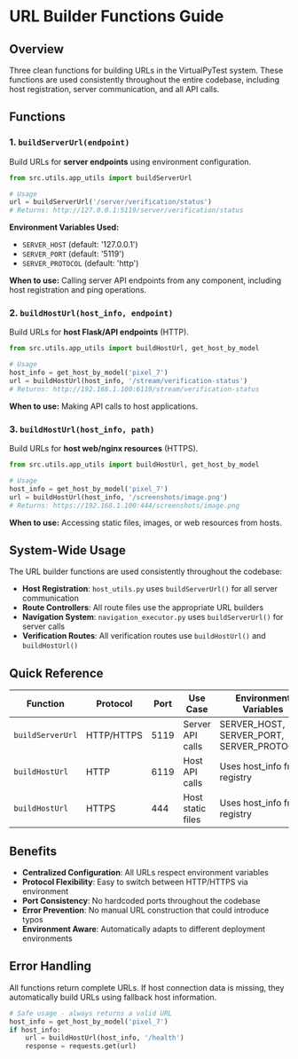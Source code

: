 # URL Builder Functions Guide

## Overview

Three clean functions for building URLs in the VirtualPyTest system. These functions are used consistently throughout the entire codebase, including host registration, server communication, and all API calls.

## Functions

### 1. `buildServerUrl(endpoint)`

Build URLs for **server endpoints** using environment configuration.

```python
from src.utils.app_utils import buildServerUrl

# Usage
url = buildServerUrl('/server/verification/status')
# Returns: http://127.0.0.1:5119/server/verification/status
```

**Environment Variables Used:**

- `SERVER_HOST` (default: '127.0.0.1')
- `SERVER_PORT` (default: '5119')
- `SERVER_PROTOCOL` (default: 'http')

**When to use:** Calling server API endpoints from any component, including host registration and ping operations.

### 2. `buildHostUrl(host_info, endpoint)`

Build URLs for **host Flask/API endpoints** (HTTP).

```python
from src.utils.app_utils import buildHostUrl, get_host_by_model

# Usage
host_info = get_host_by_model('pixel_7')
url = buildHostUrl(host_info, '/stream/verification-status')
# Returns: http://192.168.1.100:6119/stream/verification-status
```

**When to use:** Making API calls to host applications.

### 3. `buildHostUrl(host_info, path)`

Build URLs for **host web/nginx resources** (HTTPS).

```python
from src.utils.app_utils import buildHostUrl, get_host_by_model

# Usage
host_info = get_host_by_model('pixel_7')
url = buildHostUrl(host_info, '/screenshots/image.png')
# Returns: https://192.168.1.100:444/screenshots/image.png
```

**When to use:** Accessing static files, images, or web resources from hosts.

## System-Wide Usage

The URL builder functions are used consistently throughout the codebase:

- **Host Registration**: `host_utils.py` uses `buildServerUrl()` for all server communication
- **Route Controllers**: All route files use the appropriate URL builders
- **Navigation System**: `navigation_executor.py` uses `buildServerUrl()` for server calls
- **Verification Routes**: All verification routes use `buildHostUrl()` and `buildHostUrl()`

## Quick Reference

| Function         | Protocol   | Port | Use Case          | Environment Variables                     |
| ---------------- | ---------- | ---- | ----------------- | ----------------------------------------- |
| `buildServerUrl` | HTTP/HTTPS | 5119 | Server API calls  | SERVER_HOST, SERVER_PORT, SERVER_PROTOCOL |
| `buildHostUrl`   | HTTP       | 6119 | Host API calls    | Uses host_info from registry              |
| `buildHostUrl`   | HTTPS      | 444  | Host static files | Uses host_info from registry              |

## Benefits

- **Centralized Configuration**: All URLs respect environment variables
- **Protocol Flexibility**: Easy to switch between HTTP/HTTPS via environment
- **Port Consistency**: No hardcoded ports throughout the codebase
- **Error Prevention**: No manual URL construction that could introduce typos
- **Environment Aware**: Automatically adapts to different deployment environments

## Error Handling

All functions return complete URLs. If host connection data is missing, they automatically build URLs using fallback host information.

```python
# Safe usage - always returns a valid URL
host_info = get_host_by_model('pixel_7')
if host_info:
    url = buildHostUrl(host_info, '/health')
    response = requests.get(url)
```
